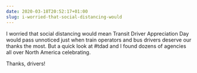 ```yaml
---
date: 2020-03-18T20:52:17+01:00
slug: i-worried-that-social-distancing-would
---
```

I worried that social distancing would mean Transit Driver Appreciation Day would pass unnoticed just when train operators and bus drivers deserve our thanks the most. But a quick look at #tdad and I found dozens of agencies all over North America celebrating.

Thanks, drivers!


